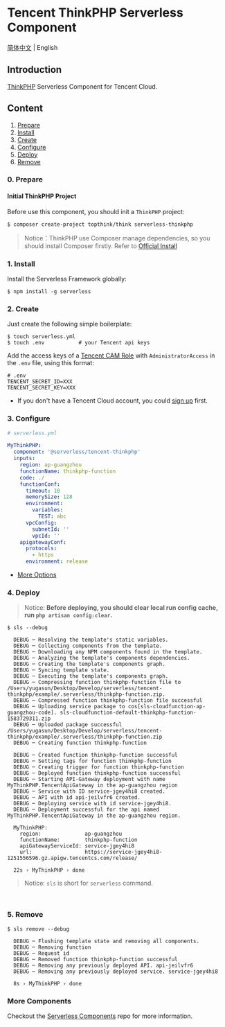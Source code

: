 # Tencent ThinkPHP Serverless Component

[简体中文](./README.md) | English

## Introduction

[ThinkPHP](https://github.com/top-think/think) Serverless Component for Tencent Cloud.

## Content

1. [Prepare](#0-prepare)
1. [Install](#1-install)
1. [Create](#2-create)
1. [Configure](#3-configure)
1. [Deploy](#4-deploy)
1. [Remove](#5-Remove)

### 0. Prepare

#### Initial ThinkPHP Project

Before use this component, you should init a `ThinkPHP` project:

```shell
$ composer create-project topthink/think serverless-thinkphp
```

> Notice：ThinkPHP use Composer manage dependencies, so you should install Composer firstly. Refer to [Official Install](https://getcomposer.org/doc/00-intro.md#installation-linux-unix-macos)

### 1. Install

Install the Serverless Framework globally:

```shell
$ npm install -g serverless
```

### 2. Create

Just create the following simple boilerplate:

```shell
$ touch serverless.yml
$ touch .env           # your Tencent api keys
```

Add the access keys of a [Tencent CAM Role](https://console.cloud.tencent.com/cam/capi) with `AdministratorAccess` in the `.env` file, using this format:

```
# .env
TENCENT_SECRET_ID=XXX
TENCENT_SECRET_KEY=XXX
```

- If you don't have a Tencent Cloud account, you could [sign up](https://intl.cloud.tencent.com/register) first.

### 3. Configure

```yml
# serverless.yml

MyThinkPHP:
  component: '@serverless/tencent-thinkphp'
  inputs:
    region: ap-guangzhou
    functionName: thinkphp-function
    code: ./
    functionConf:
      timeout: 10
      memorySize: 128
      environment:
        variables:
          TEST: abc
      vpcConfig:
        subnetId: ''
        vpcId: ''
    apigatewayConf:
      protocols:
        - https
      environment: release
```

- [More Options](https://github.com/serverless-components/tencent-thinkphp/tree/master/docs/configure.md)

### 4. Deploy

> Notice: **Before deploying, you should clear local run config cache, run `php artisan config:clear`.**

```shell
$ sls --debug

  DEBUG ─ Resolving the template's static variables.
  DEBUG ─ Collecting components from the template.
  DEBUG ─ Downloading any NPM components found in the template.
  DEBUG ─ Analyzing the template's components dependencies.
  DEBUG ─ Creating the template's components graph.
  DEBUG ─ Syncing template state.
  DEBUG ─ Executing the template's components graph.
  DEBUG ─ Compressing function thinkphp-function file to /Users/yugasun/Desktop/Develop/serverless/tencent-thinkphp/example/.serverless/thinkphp-function.zip.
  DEBUG ─ Compressed function thinkphp-function file successful
  DEBUG ─ Uploading service package to cos[sls-cloudfunction-ap-guangzhou-code]. sls-cloudfunction-default-thinkphp-function-1583729311.zip
  DEBUG ─ Uploaded package successful /Users/yugasun/Desktop/Develop/serverless/tencent-thinkphp/example/.serverless/thinkphp-function.zip
  DEBUG ─ Creating function thinkphp-function

  DEBUG ─ Created function thinkphp-function successful
  DEBUG ─ Setting tags for function thinkphp-function
  DEBUG ─ Creating trigger for function thinkphp-function
  DEBUG ─ Deployed function thinkphp-function successful
  DEBUG ─ Starting API-Gateway deployment with name MyThinkPHP.TencentApiGateway in the ap-guangzhou region
  DEBUG ─ Service with ID service-jgey4hi8 created.
  DEBUG ─ API with id api-jeilvfr6 created.
  DEBUG ─ Deploying service with id service-jgey4hi8.
  DEBUG ─ Deployment successful for the api named MyThinkPHP.TencentApiGateway in the ap-guangzhou region.

  MyThinkPHP:
    region:              ap-guangzhou
    functionName:        thinkphp-function
    apiGatewayServiceId: service-jgey4hi8
    url:                 https://service-jgey4hi8-1251556596.gz.apigw.tencentcs.com/release/

  22s › MyThinkPHP › done
```

> Notice: `sls` is short for `serverless` command.

&nbsp;

### 5. Remove

```shell
$ sls remove --debug

  DEBUG ─ Flushing template state and removing all components.
  DEBUG ─ Removing function
  DEBUG ─ Request id
  DEBUG ─ Removed function thinkphp-function successful
  DEBUG ─ Removing any previously deployed API. api-jeilvfr6
  DEBUG ─ Removing any previously deployed service. service-jgey4hi8

  8s › MyThinkPHP › done
```

### More Components

Checkout the [Serverless Components](https://github.com/serverless/components) repo for more information.
